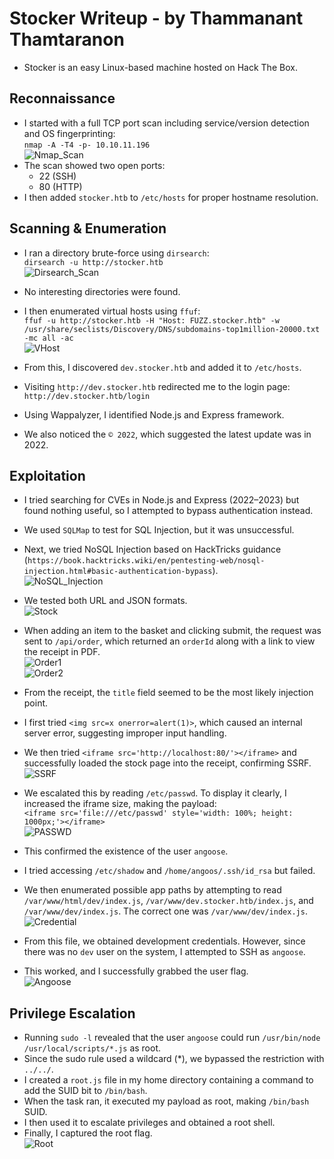# Stocker Writeup - by Thammanant Thamtaranon  
- Stocker is an easy Linux-based machine hosted on Hack The Box.

## Reconnaissance  
- I started with a full TCP port scan including service/version detection and OS fingerprinting:  
  `nmap -A -T4 -p- 10.10.11.196`  
![Nmap_Scan](Nmap_Scan.png)  
- The scan showed two open ports:  
  - 22 (SSH)  
  - 80 (HTTP)  
- I then added `stocker.htb` to `/etc/hosts` for proper hostname resolution.

## Scanning & Enumeration  
- I ran a directory brute-force using `dirsearch`:  
  `dirsearch -u http://stocker.htb`  
![Dirsearch_Scan](Dirsearch_Scan.png)  
- No interesting directories were found.

- I then enumerated virtual hosts using `ffuf`:  
  `ffuf -u http://stocker.htb -H "Host: FUZZ.stocker.htb" -w /usr/share/seclists/Discovery/DNS/subdomains-top1million-20000.txt -mc all -ac`  
![VHost](VHost.png)  
- From this, I discovered `dev.stocker.htb` and added it to `/etc/hosts`.

- Visiting `http://dev.stocker.htb` redirected me to the login page:  
  `http://dev.stocker.htb/login`
- Using Wappalyzer, I identified Node.js and Express framework.
- We also noticed the `© 2022`, which suggested the latest update was in 2022.

## Exploitation  
- I tried searching for CVEs in Node.js and Express (2022–2023) but found nothing useful, so I attempted to bypass authentication instead.
- We used `SQLMap` to test for SQL Injection, but it was unsuccessful.
- Next, we tried NoSQL Injection based on HackTricks guidance (`https://book.hacktricks.wiki/en/pentesting-web/nosql-injection.html#basic-authentication-bypass`).  
![NoSQL_Injection](NoSQL_Injection.png)  
- We tested both URL and JSON formats.   
![Stock](Stock.png)  

- When adding an item to the basket and clicking submit, the request was sent to `/api/order`, which returned an `orderId` along with a link to view the receipt in PDF.  
![Order1](Order1.png)  
![Order2](Order2.png)  

- From the receipt, the `title` field seemed to be the most likely injection point.  
- I first tried `<img src=x onerror=alert(1)>`, which caused an internal server error, suggesting improper input handling.  
- We then tried `<iframe src='http://localhost:80/'></iframe>` and successfully loaded the stock page into the receipt, confirming SSRF.  
![SSRF](SSRF.png)  

- We escalated this by reading `/etc/passwd`. To display it clearly, I increased the iframe size, making the payload:  
  `<iframe src='file:///etc/passwd' style='width: 100%; height: 1000px;'></iframe>`  
![PASSWD](PASSWD.png)  
- This confirmed the existence of the user `angoose`.  

- I tried accessing `/etc/shadow` and `/home/angoos/.ssh/id_rsa` but failed.  
- We then enumerated possible app paths by attempting to read `/var/www/html/dev/index.js`, `/var/www/dev.stocker.htb/index.js`, and `/var/www/dev/index.js`. The correct one was `/var/www/dev/index.js`.  
![Credential](Credential.png)  

- From this file, we obtained development credentials. However, since there was no `dev` user on the system, I attempted to SSH as `angoose`.  
- This worked, and I successfully grabbed the user flag.  
![Angoose](Angoose.png)  

## Privilege Escalation  
- Running `sudo -l` revealed that the user `angoose` could run `/usr/bin/node /usr/local/scripts/*.js` as root.  
- Since the sudo rule used a wildcard (*), we bypassed the restriction with `../../`.  
- I created a `root.js` file in my home directory containing a command to add the SUID bit to `/bin/bash`.  
- When the task ran, it executed my payload as root, making `/bin/bash` SUID.
- I then used it to escalate privileges and obtained a root shell.  
- Finally, I captured the root flag.  
![Root](Root.png)  
